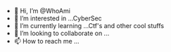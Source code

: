 - 👋 Hi, I’m @WhoAmi
- 👀 I’m interested in ...CyberSec
- 🌱 I’m currently learning ...Ctf's and other cool stuffs
- 💞️ I’m looking to collaborate on ...
- 📫 How to reach me ...

<!---
codomainalex/codomainalex is a ✨ special ✨ repository because its `README.md` (this file) appears on your GitHub profile.
You can click the Preview link to take a look at your changes.
--->

